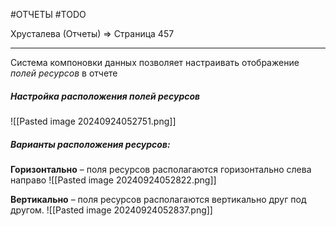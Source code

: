 #ОТЧЕТЫ #TODO 

Хрусталева (Отчеты) => Страница 457

---

Система компоновки данных позволяет настраивать отображение *полей ресурсов* в отчете

##### Настройка расположения полей ресурсов
![[Pasted image 20240924052751.png]]
##### Варианты расположения ресурсов:

**Горизонтально** – поля ресурсов располагаются горизонтально слева направо
![[Pasted image 20240924052822.png]]

**Вертикально** – поля ресурсов располагаются вертикально друг под другом.
![[Pasted image 20240924052837.png]]

